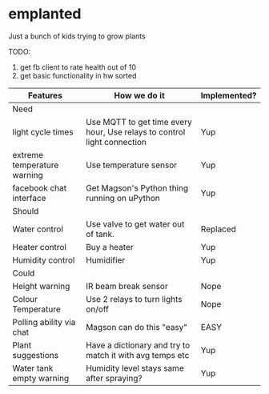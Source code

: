 # emplanted
Just a bunch of kids trying to grow plants

TODO:
1. get fb client to rate health out of 10
2. get basic functionality in hw sorted

|           Features          |                               How we do it                              | Implemented? |
|-----------------------------|-------------------------------------------------------------------------|--------------|
| Need                        |                                                                         |              |
| light cycle times           | Use MQTT to get time every hour, Use relays to control light connection | Yup          |
| extreme temperature warning | Use temperature sensor                                                  | Yup          |
| facebook chat interface     | Get Magson's Python thing running on uPython                            | Yup          |
| Should                      |                                                                         |              |
| Water control               | Use valve to get water out of tank.                                     | Replaced     |
| Heater control              | Buy a heater                                                            | Yup          |
| Humidity control            | Humidifier                                                              | Yup          |
| Could                       |                                                                         |              |
| Height warning              | IR beam break sensor                                                    | Nope         |
| Colour Temperature          | Use 2 relays to turn lights on/off                                      | Nope         |
| Polling ability via chat    | Magson can do this "easy"                                               | EASY         |
| Plant suggestions           | Have a dictionary and try to match it with avg temps etc                | Yup          |
| Water tank empty warning    | Humidity level stays same after spraying?                               | Yup          |
